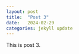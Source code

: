 ```yaml
---
layout: post
title:  "Post 3"
date:   2024-02-29
categories: jekyll update
---
```


This is post 3.
